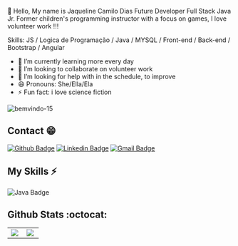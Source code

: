 👋 Hello, My name is Jaqueline Camilo Dias
Future Developer Full Stack Java Jr.
Former children's programming instructor with a focus on games, I love volunteer work !!!

Skills:  JS / Logica de Programação / Java / MYSQL / Front-end / Back-end / Bootstrap / Angular

- 🌱 I’m currently learning more every day 
- 👯 I’m looking to collaborate on volunteer work 
- 🤔 I’m looking for help with in the schedule, to improve 
- 😄 Pronouns: She/Ella/Ela 
- ⚡ Fun fact: i love science fiction 

![bemvindo-15](https://user-images.githubusercontent.com/55770645/133846028-bd9fc3ce-5fd9-4207-b67a-4c4693ccf7e6.gif")

## Contact :grin:

[![Github Badge](https://img.shields.io/badge/-Github-000?style=flat-square&logo=Github&logoColor=white&link=https://github.com/jaque20050)](https://github.com/jaque20050)
[![Linkedin Badge](https://img.shields.io/badge/-LinkedIn-blue?style=flat-square&logo=Linkedin&logoColor=white&link=https://www.linkedin.com/in/jaqueline-camilo-games/)](https://www.linkedin.com/in/jaqueline-camilo-games/)
[![Gmail Badge](https://img.shields.io/badge/-Gmail-c14438?style=flat-square&logo=Gmail&logoColor=white&link=mailto:jaque20050@hotmail.com)](mailto:jaque20050@hotmail.com)

## My Skills :zap:

![Java Badge](https://img.shields.io/badge/Java-%23ED8B00.svg?&style=plastic&logo=java&logoColor=white?logoWidth=40)

## Github Stats :octocat:
<center>
<table>
  <tr>
    <td><img align="left" padding-right="10px" src=https://github-readme-stats.vercel.app/api?username=jaque20050&show_icons=true&theme=dracula></td>
    <td><img align="left" padding-right="10px" src=https://github-readme-stats.vercel.app/api/top-langs/?username=jaque20050&show_icons=true&theme=dracula&layout=compact></td>
    
  </tr>  
</table>
</center>


